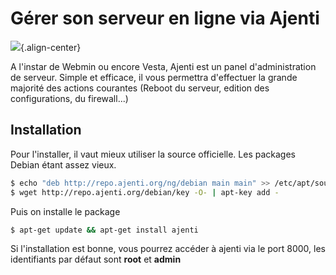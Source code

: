 # Gérer son serveur en ligne via Ajenti

![](/ajenti.jpg){.align-center}

A l'instar de Webmin ou encore Vesta, Ajenti est un panel
d'administration de serveur. Simple et efficace, il vous permettra
d'effectuer la grande majorité des actions courantes (Reboot du
serveur, edition des configurations, du firewall...)

## Installation

Pour l'installer, il vaut mieux utiliser la source officielle. Les
packages Debian étant assez vieux.

``` bash
$ echo "deb http://repo.ajenti.org/ng/debian main main" >> /etc/apt/sources.list
$ wget http://repo.ajenti.org/debian/key -O- | apt-key add -
```

Puis on installe le package

``` bash
$ apt-get update && apt-get install ajenti
```

Si l'installation est bonne, vous pourrez accéder à ajenti via le port
8000, les identifiants par défaut sont **root** et **admin**
